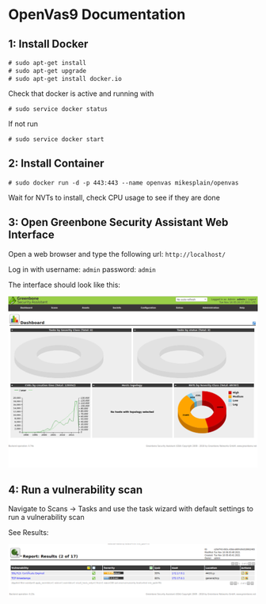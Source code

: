 
# OpenVas9 Documentation

## 1: Install Docker
```
# sudo apt-get install
# sudo apt-get upgrade
# sudo apt-get install docker.io
```
Check that docker is active and running with
```
# sudo service docker status
```
If not run
```
# sudo service docker start
```

## 2: Install Container
```
# sudo docker run -d -p 443:443 --name openvas mikesplain/openvas
```
Wait for NVTs to install, check CPU usage to see if they are done

## 3: Open Greenbone Security Assistant Web Interface
Open a web browser and type the following url: ```http://localhost/```

Log in with 
username: ``admin``
password: ``admin``

The interface should look like this:

![Alt text](greenbone.png?raw=true)

## 4: Run a vulnerability scan
Navigate to Scans -> Tasks and use the task wizard with default settings to run a vulnerability scan

See Results:

![Alt text](results.png?raw=true)


